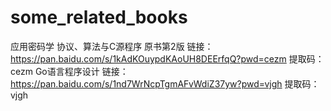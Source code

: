 # some_related_books
应用密码学  协议、算法与C源程序 原书第2版
链接：https://pan.baidu.com/s/1kAdKOuypdKAoUH8DEErfqQ?pwd=cezm 
提取码：cezm
Go语言程序设计
链接：https://pan.baidu.com/s/1nd7WrNcpTgmAFvWdiZ37yw?pwd=vjgh 
提取码：vjgh

